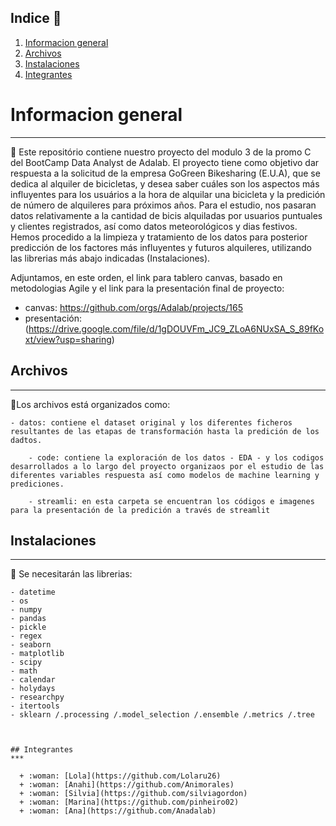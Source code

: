 
## Indice 	:loudspeaker:

1. [Informacion general](#informacion-general)
2. [ Archivos  ](#archivos)
3. [Instalaciones](#instalaciones)
4. [Integrantes](#integrantes)

# Informacion general
***

:key: Este repositório contiene nuestro proyecto del modulo 3 de la promo C del BootCamp Data Analyst de Adalab.
El proyecto tiene como objetivo dar respuesta a la solicitud de la empresa GoGreen Bikesharing (E.U.A), que se dedica al alquiler de bicicletas,  y desea saber cuáles son los aspectos más influyentes para los usuários a la hora de alquilar una bicicleta y la predición de número de alquileres para próximos años.
Para el estudio, nos pasaran datos relativamente a la cantidad de bicis alquiladas por usuarios puntuales y clientes registrados, así como datos meteorológicos y dias festivos.
Hemos procedido a la limpieza y tratamiento de los datos para posterior predicción de los factores más influyentes y futuros alquileres, utilizando las librerias más abajo indicadas (Instalaciones).
 
Adjuntamos, en este orden,  el link para tablero canvas, basado en metodologias Agile y el link para la presentación final de proyecto: 
 - canvas: 
https://github.com/orgs/Adalab/projects/165
 - presentación: 
(https://drive.google.com/file/d/1gDOUVFm_JC9_ZLoA6NUxSA_S_89fKoxt/view?usp=sharing)


## Archivos   
***
:round_pushpin:Los archivos está organizados como:

	- datos: contiene el dataset original y los diferentes ficheros resultantes de las etapas de transformación hasta la predición de los dadtos.

    	- code: contiene la exploración de los datos - EDA - y los codigos desarrollados a lo largo del proyecto organizaos por el estudio de las diferentes variables respuesta así como modelos de machine learning y prediciones.
    
    	- streamli: en esta carpeta se encuentran los códigos e imagenes para la presentación de la predición a través de streamlit

    
      
## Instalaciones
***

:round_pushpin: Se necesitarán las librerias:
```
- datetime
- os
- numpy
- pandas
- pickle
- regex
- seaborn
- matplotlib
- scipy
- math
- calendar
- holydays
- researchpy
- itertools
- sklearn /.processing /.model_selection /.ensemble /.metrics /.tree



## Integrantes 
***

  + :woman: [Lola](https://github.com/Lolaru26)
  + :woman: [Anahi](https://github.com/Animorales)
  + :woman: [Silvia](https://github.com/silviagordon)
  + :woman: [Marina](https://github.com/pinheiro02)
  + :woman: [Ana](https://github.com/Anadalab)
